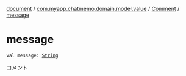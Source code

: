 [document](../../index.md) / [com.myapp.chatmemo.domain.model.value](../index.md) / [Comment](index.md) / [message](./message.md)

# message

`val message: `[`String`](https://kotlinlang.org/api/latest/jvm/stdlib/kotlin/-string/index.html)

コメント

